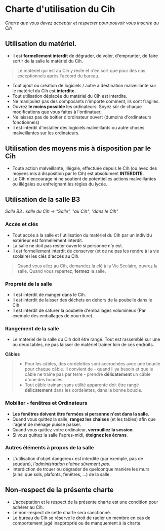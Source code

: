 # Charte d'utilisation du Cih
*Charte que vous devez accepter et respecter pour pouvoir vous inscrire au Cih*

## Utilisation du matériel.
- Il est **formellement interdit** de dégrader, de voler, d'emprunter, de faire sortir de la salle le matériel du Cih.
> Le matériel qui est au Cih y reste et n'en sort que pour des cas exceptionnels après l'accord du bureau.
- Tout ajout ou création de logiciels / autre à destination malveillante sur le matériel du Cih est **interdite**.
- Tout utilisation déplacée du matériel du Cih est interdite.
- Ne manipulez pas des composants n'importe comment, ils sont fragiles.
- Ouvrez **le moins possible** les ordinateurs. Soyez sûr de chaque modifications que vous faites à l'ordinatuer.
- Ne laissez pas de boitier d'ordinateur ouvert (dumoins d'ordinateurs fonctionnels)
- Il est interdit d'installer des logiciels malveillants ou autre choses malveillantes sur les ordinateurs.

## Utilisation des moyens mis à disposition par le Cih
- Toute action malveillante, illégale, effectuée depuis le Cih (ou avec des moyens mis à disposition par le Cih) est absolument **INTERDITE**.
- Le Cih n'encourage ni ne soutient de potentielles actions malveillantes ou illégales ou enfreignant les règles du lycée.

## Utilisation de la salle B3
*Salle B3 : salle du Cih => "Salle", "au Cih", "dans le Cih"*

### Accès et clés

- Tout accès à la salle et l'utilisation du matériel du Cih par un individu extérieur est formellement interdit.
- La salle ne doit pas rester ouverte si personne n'y est.
- Il est formellement interdit de conserver (et de ne pas les rendre à la vie scolaire) les clés d'accès au Cih.
> Quand vous allez au Cih, demandez la clé à la Vie Scolaire, ouvrez la salle. Quand vous repartez, **fermez** la salle.

### Propreté de la salle
- Il est interdit de manger dans le Cih.
- Il est interdit de laisser des déchets en dehors de la poubelle dans le Cih.
- Il est interdit de saturer la poubelle d'emballages volumineux (Par exemple des emballages de nourriture).

### Rangement de la salle
- Le matériel de la salle du Cih doit être rangé. Tout est rassemblé sur une ou deux tables, ne pas laisser de matériel trainer loin de ces endroits.

**Câbles**
> - Pour les câbles, des cordelettes sont accrochées avec une boucle pour chaque câble. Il convient de - quand il ya besoin et que le câble ne traine pas par terre - prendre **délicatement** un câble d'une des boucles.
> - Tout câble trainant sans utilité apparente doit être rangé **délicatement** dans les cordelettes, dans la bonne boucle.

### Mobilier - fenêtres et Ordinateurs
- **Les fenêtres doivent être fermées si personne n'est dans la salle.**
- Quand vous quittez la salle, **rangez les chaises** (et les tables) afin que l'agent de ménage puisse passer.
- Quand vous quittez votre ordinateur, **verrouillez la session**.
- Si vous quittez la salle l'après-midi, **éteignez les écrans**.

### Autres éléments à propos de la salle
- L'utilisation d'objet dangereux est interdite (par exemple, pas de soudure), *l'administration n'aime sûrement pas.*
- Interdiction de trouer ou dégrader de quelconque manière les murs (ainsi que sols, plafonts, fenêtres, ...) de la salle.

## Non-respect de la présente charte
- L'acceptation et le respect de la présente charte est une condition pour adhérer au Cih.
- Le non-respect de cette charte sera sanctionné.
- Le bureau du Cih se réserve le droit de radier un membre en cas de comportement jugé inapproprié ou de manquement à la charte.